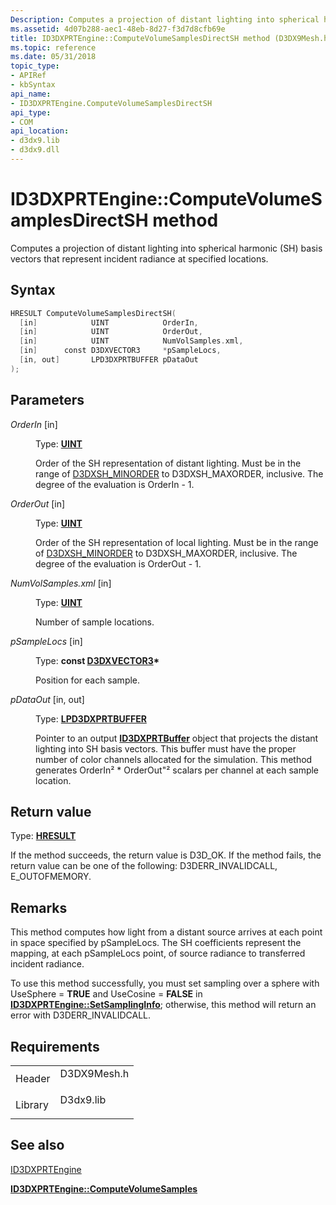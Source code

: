 ```yaml
---
Description: Computes a projection of distant lighting into spherical harmonic (SH) basis vectors that represent incident radiance at specified locations.
ms.assetid: 4d07b288-aec1-48eb-8d27-f3d7d8cfb69e
title: ID3DXPRTEngine::ComputeVolumeSamplesDirectSH method (D3DX9Mesh.h)
ms.topic: reference
ms.date: 05/31/2018
topic_type: 
- APIRef
- kbSyntax
api_name: 
- ID3DXPRTEngine.ComputeVolumeSamplesDirectSH
api_type: 
- COM
api_location: 
- d3dx9.lib
- d3dx9.dll
---
```


# ID3DXPRTEngine::ComputeVolumeSamplesDirectSH method

Computes a projection of distant lighting into spherical harmonic (SH) basis vectors that represent incident radiance at specified locations.

## Syntax


```C++
HRESULT ComputeVolumeSamplesDirectSH(
  [in]            UINT            OrderIn,
  [in]            UINT            OrderOut,
  [in]            UINT            NumVolSamples.xml,
  [in]      const D3DXVECTOR3     *pSampleLocs,
  [in, out]       LPD3DXPRTBUFFER pDataOut
);
```



## Parameters

<dl> <dt>

*OrderIn* \[in\]
</dt> <dd>

Type: **[**UINT**](../winprog/windows-data-types.md)**

Order of the SH representation of distant lighting. Must be in the range of [D3DXSH\_MINORDER](other-d3dx-constants.md) to D3DXSH\_MAXORDER, inclusive. The degree of the evaluation is OrderIn - 1.

</dd> <dt>

*OrderOut* \[in\]
</dt> <dd>

Type: **[**UINT**](../winprog/windows-data-types.md)**

Order of the SH representation of local lighting. Must be in the range of [D3DXSH\_MINORDER](other-d3dx-constants.md) to D3DXSH\_MAXORDER, inclusive. The degree of the evaluation is OrderOut - 1.

</dd> <dt>

*NumVolSamples.xml* \[in\]
</dt> <dd>

Type: **[**UINT**](../winprog/windows-data-types.md)**

Number of sample locations.

</dd> <dt>

*pSampleLocs* \[in\]
</dt> <dd>

Type: **const [**D3DXVECTOR3**](d3dxvector3.md)\***

Position for each sample.

</dd> <dt>

*pDataOut* \[in, out\]
</dt> <dd>

Type: **[**LPD3DXPRTBUFFER**](id3dxprtbuffer.md)**

Pointer to an output [**ID3DXPRTBuffer**](id3dxprtbuffer.md) object that projects the distant lighting into SH basis vectors. This buffer must have the proper number of color channels allocated for the simulation. This method generates OrderIn² \* OrderOut"² scalars per channel at each sample location.

</dd> </dl>

## Return value

Type: **[**HRESULT**](https://msdn.microsoft.com/library/Bb401631(v=MSDN.10).aspx)**

If the method succeeds, the return value is D3D\_OK. If the method fails, the return value can be one of the following: D3DERR\_INVALIDCALL, E\_OUTOFMEMORY.

## Remarks

This method computes how light from a distant source arrives at each point in space specified by pSampleLocs. The SH coefficients represent the mapping, at each pSampleLocs point, of source radiance to transferred incident radiance.

To use this method successfully, you must set sampling over a sphere with UseSphere = **TRUE** and UseCosine = **FALSE** in [**ID3DXPRTEngine::SetSamplingInfo**](id3dxprtengine--setsamplinginfo.md); otherwise, this method will return an error with D3DERR\_INVALIDCALL.

## Requirements



|                    |                                                                                        |
|--------------------|----------------------------------------------------------------------------------------|
| Header<br/>  | <dl> <dt>D3DX9Mesh.h</dt> </dl> |
| Library<br/> | <dl> <dt>D3dx9.lib</dt> </dl>   |



## See also

<dl> <dt>

[ID3DXPRTEngine](id3dxprtengine.md)
</dt> <dt>

[**ID3DXPRTEngine::ComputeVolumeSamples**](id3dxprtengine--computevolumesamples.md)
</dt> </dl>

 

 